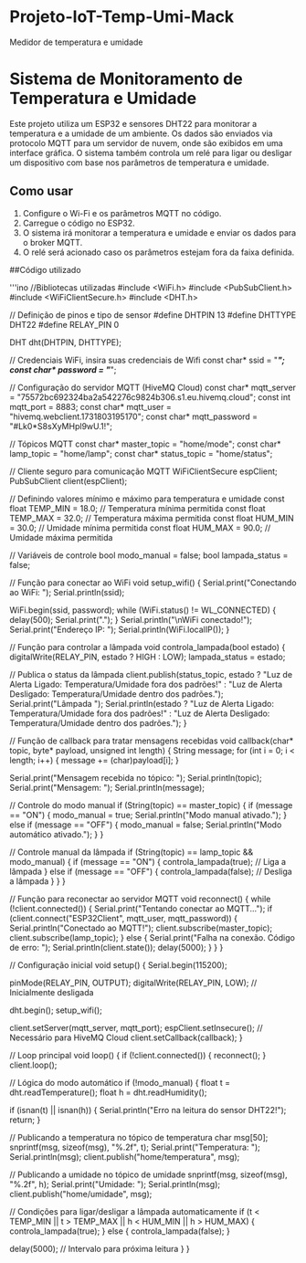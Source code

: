 # Projeto-IoT-Temp-Umi-Mack
Medidor de temperatura e umidade

# Sistema de Monitoramento de Temperatura e Umidade

Este projeto utiliza um ESP32 e sensores DHT22 para monitorar a temperatura e a umidade de um ambiente. Os dados são enviados via protocolo MQTT para um servidor de nuvem, onde são exibidos em uma interface gráfica. O sistema também controla um relé para ligar ou desligar um dispositivo com base nos parâmetros de temperatura e umidade.

## Como usar
1. Configure o Wi-Fi e os parâmetros MQTT no código.
2. Carregue o código no ESP32.
3. O sistema irá monitorar a temperatura e umidade e enviar os dados para o broker MQTT.
4. O relé será acionado caso os parâmetros estejam fora da faixa definida.

##Código utilizado

'''ino
//Bibliotecas utilizadas
#include <WiFi.h>
#include <PubSubClient.h>
#include <WiFiClientSecure.h>
#include <DHT.h>

// Definição de pinos e tipo de sensor
#define DHTPIN 13
#define DHTTYPE DHT22
#define RELAY_PIN 0

DHT dht(DHTPIN, DHTTYPE);

// Credenciais WiFi, insira suas credenciais de Wifi
const char* ssid = "*****";
const char* password = "*****";

// Configuração do servidor MQTT (HiveMQ Cloud)
const char* mqtt_server = "75572bc692324ba2a542276c9824b306.s1.eu.hivemq.cloud";
const int mqtt_port = 8883;
const char* mqtt_user = "hivemq.webclient.1731803195170";
const char* mqtt_password = "#Lk0*S8sXyMHpl9wU.1!";

// Tópicos MQTT
const char* master_topic = "home/mode";
const char* lamp_topic = "home/lamp";
const char* status_topic = "home/status";

// Cliente seguro para comunicação MQTT
WiFiClientSecure espClient;
PubSubClient client(espClient);

// Definindo valores mínimo e máximo para temperatura e umidade
const float TEMP_MIN = 18.0; // Temperatura mínima permitida
const float TEMP_MAX = 32.0; // Temperatura máxima permitida
const float HUM_MIN = 30.0;  // Umidade mínima permitida
const float HUM_MAX = 90.0;  // Umidade máxima permitida

// Variáveis de controle
bool modo_manual = false;
bool lampada_status = false;

// Função para conectar ao WiFi
void setup_wifi() {
  Serial.print("Conectando ao WiFi: ");
  Serial.println(ssid);

  WiFi.begin(ssid, password);
  while (WiFi.status() != WL_CONNECTED) {
    delay(500);
    Serial.print(".");
  }
  Serial.println("\nWiFi conectado!");
  Serial.print("Endereço IP: ");
  Serial.println(WiFi.localIP());
}

// Função para controlar a lâmpada
void controla_lampada(bool estado) {
  digitalWrite(RELAY_PIN, estado ? HIGH : LOW);
  lampada_status = estado;

  // Publica o status da lâmpada
  client.publish(status_topic, estado ? "Luz de Alerta Ligado: Temperatura/Umidade fora dos padrões!" : "Luz de Alerta Desligado: Temperatura/Umidade dentro dos padrões.");
  Serial.print("Lâmpada ");
  Serial.println(estado ? "Luz de Alerta Ligado: Temperatura/Umidade fora dos padrões!" : "Luz de Alerta Desligado: Temperatura/Umidade dentro dos padrões.");
}

// Função de callback para tratar mensagens recebidas
void callback(char* topic, byte* payload, unsigned int length) {
  String message;
  for (int i = 0; i < length; i++) {
    message += (char)payload[i];
  }

  Serial.print("Mensagem recebida no tópico: ");
  Serial.println(topic);
  Serial.print("Mensagem: ");
  Serial.println(message);

  // Controle do modo manual
  if (String(topic) == master_topic) {
    if (message == "ON") {
      modo_manual = true;
      Serial.println("Modo manual ativado.");
    } else if (message == "OFF") {
      modo_manual = false;
      Serial.println("Modo automático ativado.");
    }
  }

  // Controle manual da lâmpada
  if (String(topic) == lamp_topic && modo_manual) {
    if (message == "ON") {
      controla_lampada(true); // Liga a lâmpada
    } else if (message == "OFF") {
      controla_lampada(false); // Desliga a lâmpada
    }
  }
}

// Função para reconectar ao servidor MQTT
void reconnect() {
  while (!client.connected()) {
    Serial.print("Tentando conectar ao MQTT...");
    if (client.connect("ESP32Client", mqtt_user, mqtt_password)) {
      Serial.println("Conectado ao MQTT!");
      client.subscribe(master_topic);
      client.subscribe(lamp_topic);
    } else {
      Serial.print("Falha na conexão. Código de erro: ");
      Serial.println(client.state());
      delay(5000);
    }
  }
}

// Configuração inicial
void setup() {
  Serial.begin(115200);

  pinMode(RELAY_PIN, OUTPUT);
  digitalWrite(RELAY_PIN, LOW); // Inicialmente desligada

  dht.begin();
  setup_wifi();

  client.setServer(mqtt_server, mqtt_port);
  espClient.setInsecure(); // Necessário para HiveMQ Cloud
  client.setCallback(callback);
}

// Loop principal
void loop() {
  if (!client.connected()) {
    reconnect();
  }
  client.loop();

  // Lógica do modo automático
  if (!modo_manual) {
    float t = dht.readTemperature();
    float h = dht.readHumidity();

  if (isnan(t) || isnan(h)) {
      Serial.println("Erro na leitura do sensor DHT22!");
      return;
    }
    
  // Publicando a temperatura no tópico de temperatura
  char msg[50];
  snprintf(msg, sizeof(msg), "%.2f", t);
  Serial.print("Temperatura: ");
  Serial.println(msg);
  client.publish("home/temperatura", msg);

  // Publicando a umidade no tópico de umidade
  snprintf(msg, sizeof(msg), "%.2f", h);
  Serial.print("Umidade: ");
  Serial.println(msg);
  client.publish("home/umidade", msg);

  // Condições para ligar/desligar a lâmpada automaticamente
    if (t < TEMP_MIN || t > TEMP_MAX || h < HUM_MIN || h > HUM_MAX) {
      controla_lampada(true);
    } else {
      controla_lampada(false);
    }

  delay(5000); // Intervalo para próxima leitura
  }
}
